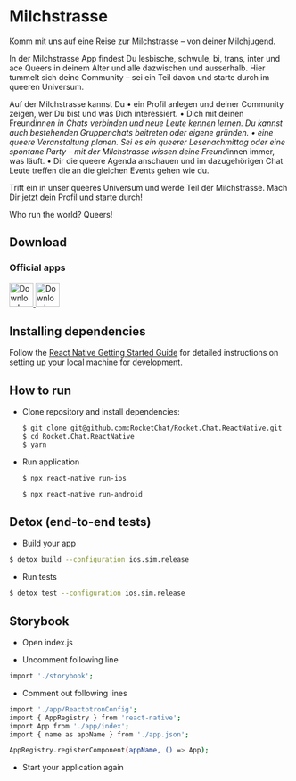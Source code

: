 # Milchstrasse

Komm mit uns auf eine Reise zur Milchstrasse – von deiner Milchjugend.

In der Milchstrasse App findest Du lesbische, schwule, bi, trans, inter und ace Queers in deinem Alter und alle dazwischen und ausserhalb. Hier tummelt sich deine Community – sei ein Teil davon und starte durch im queeren Universum.

Auf der Milchstrasse kannst Du
• ein Profil anlegen und deiner Community zeigen, wer Du bist und was Dich interessiert.
• Dich mit deinen Freund*innen in Chats verbinden und neue Leute kennen lernen. Du kannst auch bestehenden Gruppenchats beitreten oder eigene gründen.
• eine queere Veranstaltung planen. Sei es ein queerer Lesenachmittag oder eine spontane Party – mit der Milchstrasse wissen deine Freund*innen immer, was läuft.
• Dir die queere Agenda anschauen und im dazugehörigen Chat Leute treffen die an die gleichen Events gehen wie du.

Tritt ein in unser queeres Universum und werde Teil der Milchstrasse. Mach Dir jetzt dein Profil und starte durch! 

Who run the world? Queers!



## Download

### Official apps
<a href="https://play.google.com/store/apps/details?id=ch.milchjugend.milchstrasse">
  <img alt="Download on Google Play" src="https://play.google.com/intl/en_us/badges/images/badge_new.png" height=43>
</a>
<a href="https://apps.apple.com/ch/app/milchstrasse/id1490430747">
  <img alt="Download on App Store" src="https://user-images.githubusercontent.com/7317008/43209852-4ca39622-904b-11e8-8ce1-cdc3aee76ae9.png" height=43>
</a>



## Installing dependencies

Follow the [React Native Getting Started Guide](https://facebook.github.io/react-native/docs/getting-started.html) for detailed instructions on setting up your local machine for development.

## How to run
- Clone repository and install dependencies:
    ```bash
    $ git clone git@github.com:RocketChat/Rocket.Chat.ReactNative.git
    $ cd Rocket.Chat.ReactNative
    $ yarn
    ```

- Run application
    ```bash
    $ npx react-native run-ios
    ```
    ```bash
    $ npx react-native run-android
    ```



## Detox (end-to-end tests)
- Build your app

```bash
$ detox build --configuration ios.sim.release
```

- Run tests

```bash
$ detox test --configuration ios.sim.release
```

## Storybook
- Open index.js

- Uncomment following line

```bash
import './storybook';
```

- Comment out following lines
```bash
import './app/ReactotronConfig';
import { AppRegistry } from 'react-native';
import App from './app/index';
import { name as appName } from './app.json';

AppRegistry.registerComponent(appName, () => App);
```

- Start your application again
